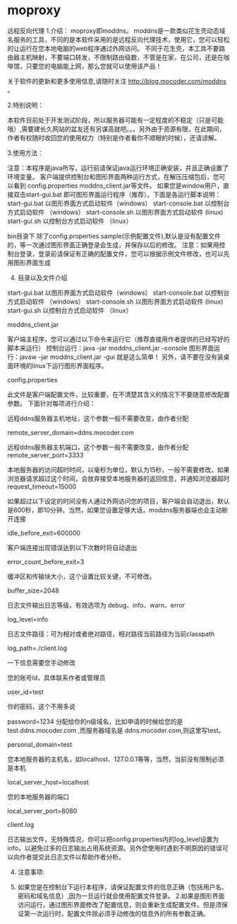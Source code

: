 # moproxy
远程反向代理
1.介绍：
moproxy即moddns。
moddns是一款类似花生壳动态域名服务的工具，不同的是本软件采用的是远程反向代理技术，使用它，您可以轻松的让运行在您本地电脑的web程序通过外网访问。
不同于花生壳，本工具不要路由器主机映射，不要端口转发，不限制路由级数，不管是在家，在公司，还是在咖啡馆，只要您的电脑能上网，那么您就可以使用该产品！

关于软件的更新和更多使用信息,请随时关注 http://blog.mocoder.com/moddns 。

2.特别说明：

本软件目前处于开发测试阶段，所以服务器可能有一定程度的不稳定（只是可能哦）,需要建长久网站的盆友还有另谋高就吧。。。另外由于资源有限，在此期间，作者有权随时收回您的使用权力（特别是作者看你不顺眼的时候），还请谅解。

3.使用方法：

注意：本程序是java所写，运行前请保证java运行环境正确安装，并且正确设置了环境变量。
客户端提供控制台和图形界面两种运行方式，在解压压缩包后，您可以看到 config.properties moddns_client.jar等文件。
如果您是window用户，直接双击start-gui.bat 即可图形界面运行程序（推荐）。下面是各运行脚本说明：
start-gui.bat 以图形界面方式启动软件（windows）
start-console.bat 以控制台方式启动软件 （windows）
start-console.sh 以图形界面方式启动软件 (linux)
start-gui.sh 以控制台方式启动软件 （linux）

bin目录下 除了config.properties.sample(示例配置文件),默认是没有配置文件的，等一次通过图形界面正确登录会生成，并保存以后的修改。
注意：如果用控制台登录，登录前请保证有正确的配置文件，您可以根据示例文件修改，也可以先用图形界面生成

4. 目录以及文件介绍

start-gui.bat 以图形界面方式启动软件（windows）
start-console.bat 以控制台方式启动软件 （windows）
start-console.sh 以图形界面方式启动软件 (linux)
start-gui.sh 以控制台方式启动软件 （linux）

moddns_client.jar

客户端主程序，您可以通过以下命令来运行它（推荐直接用作者提供的已经写好的脚本来运行）
控制台运行：java -jar moddns_client.jar -console
图形界面运行：javaw -jar moddns_client.jar -gui
就是这么简单！
另外，请不要在没有装桌面环境的linux下运行图形界面程序。

config.properties

此文件是客户端配置文件，比较重要，在不清楚其含义的情况下不要随意修改配置参数。
下面针对每项进行介绍：

远程ddns服务器主机地址，这个参数一般不需要改变，由作者分配

remote_server_domain=ddns.mocoder.com

远程ddns服务器主机端口，这个参数一般不需要改变，由作者分配
remote_server_port=3333

本地服务器的访问超时时间，以毫秒为单位，默认为15秒，一般不需要修改。如果浏览器请求超过这个时间，会放弃接受本地服务器的返回信息，并通知浏览器超时
request_timeout=15000

如果超过以下设定的时间没有人通过外网访问您的项目，客户端会自动退出，默认是600秒，即10分钟。当然，如果您设置足够大话，moddns服务器端也会主动断开连接

idle_before_exit=600000

客户端连接出现错误达到以下次数时将自动退出

error_count_before_exit=3

缓冲区和传输块大小，这个设置比较关键，不可修改。

buffer_size=2048

日志文件输出日志等级，有效选项为 debug、info、warn、error

log_level=info

日志文件路径：可为相对或者绝对路径，相对路径当前路径为当前classpath

log_path=./client.log


一下信息需要您手动修改

您的账号Id，具体联系作者或管理员

user_id=test

你的密码，这个不用多说

password=1234
分配给你的n级域名，比如申请的时候给您的是test.ddns.mocoder.com ,而服务器域名是 ddns.mocoder.com,则这里写test。

personal_domain=test

您本地服务器的主机名，如localhost、127.0.0.1等等，当然，当前没有限制必须是本机

local_server_host=localhost

您的本地服务器的端口

local_server_port=8080


client.log


日志输出文件，无特殊情况，你可以把config.properties内的log_level设置为info，以避免过多的日志输出占用系统资源。另外您使用时遇到不明原因的错误可以向作者提交此日志文件以帮助作者分析。

4. 注意事项:

1. 如果您是在控制台下运行本程序，请保证配置文件的信息正确（包括用户名、密码和域名信息）,因为一旦运行就会使用配置文件登录。
2.如果是图形界面访问运行，通过图形界面修改了配置信息，则会重新生成配置文件。但是须保证第一次运行时，配置文件除必须手动修改的信息外的所有参数正确。

